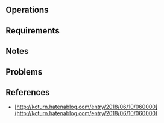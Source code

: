 ## Operations

## Requirements

## Notes

## Problems

## References

- [http://koturn.hatenablog.com/entry/2018/06/10/060000](http://koturn.hatenablog.com/entry/2018/06/10/060000)
